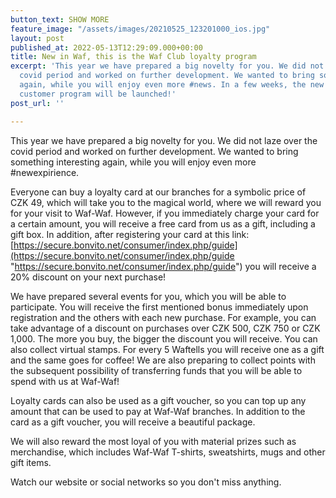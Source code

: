 ```yaml
---
button_text: SHOW MORE
feature_image: "/assets/images/20210525_123201000_ios.jpg"
layout: post
published_at: 2022-05-13T12:29:09.000+00:00
title: New in Waf, this is the Waf Club loyalty program
excerpt: 'This year we have prepared a big novelty for you. We did not laze over the
  covid period and worked on further development. We wanted to bring something interesting
  again, while you will enjoy even more #news. In a few weeks, the new Waf-Waf Club
  customer program will be launched!'
post_url: ''

---
```

This year we have prepared a big novelty for you. We did not laze over the covid period and worked on further development. We wanted to bring something interesting again, while you will enjoy even more #newexpirience.

Everyone can buy a loyalty card at our branches for a symbolic price of CZK 49, which will take you to the magical world, where we will reward you for your visit to Waf-Waf. However, if you immediately charge your card for a certain amount, you will receive a free card from us as a gift, including a gift box. In addition, after registering your card at this link: [https://secure.bonvito.net/consumer/index.php/guide](https://secure.bonvito.net/consumer/index.php/guide "https://secure.bonvito.net/consumer/index.php/guide") you will receive a 20% discount on your next purchase!

We have prepared several events for you, which you will be able to participate. You will receive the first mentioned bonus immediately upon registration and the others with each new purchase. For example, you can take advantage of a discount on purchases over CZK 500, CZK 750 or CZK 1,000. The more you buy, the bigger the discount you will receive. You can also collect virtual stamps. For every 5 Waftells you will receive one as a gift and the same goes for coffee! We are also preparing to collect points with the subsequent possibility of transferring funds that you will be able to spend with us at Waf-Waf!

Loyalty cards can also be used as a gift voucher, so you can top up any amount that can be used to pay at Waf-Waf branches. In addition to the card as a gift voucher, you will receive a beautiful package.

We will also reward the most loyal of you with material prizes such as merchandise, which includes Waf-Waf T-shirts, sweatshirts, mugs and other gift items.

Watch our website or social networks so you don't miss anything.